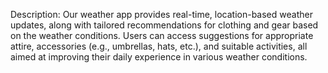 Description: Our weather app provides real-time, location-based weather updates, along with tailored recommendations for clothing and gear based on the weather conditions. Users can access suggestions for appropriate attire, accessories (e.g., umbrellas, hats, etc.), and suitable activities, all aimed at improving their daily experience in various weather conditions.
